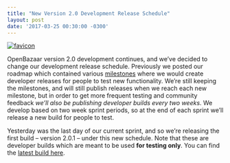 ```yaml
---
title: "New Version 2.0 Development Release Schedule" 
layout: post
date: '2017-03-25 00:30:00 -0300'
---
```

        
[![favicon](https://blog.openbazaar.org/wp-content/uploads/2017/03/favicon-300x300.png)](https://blog.openbazaar.org/wp-content/uploads/2017/03/favicon.png)

OpenBazaar version 2.0 development continues, and we’ve decided to change our development release schedule. Previously we posted our roadmap which contained various [milestones](https://trello.com/b/dF6ymHGU/openbazaar-high-level-roadmap) where we would create developer releases for people to test new functionality. We’re still keeping the milestones, and will still publish releases when we reach each new milestone, but in order to get more frequent testing and community feedback _we’ll also be publishing developer builds every two weeks_. We develop based on two week sprint periods, so at the end of each sprint we’ll release a new build for people to test.

Yesterday was the last day of our current sprint, and so we’re releasing the first build – version 2.0.1 – under this new schedule. Note that these are developer builds which are meant to be used **for testing only**. You can find the [latest build here](https://github.com/OpenBazaar/openbazaar-desktop/releases).